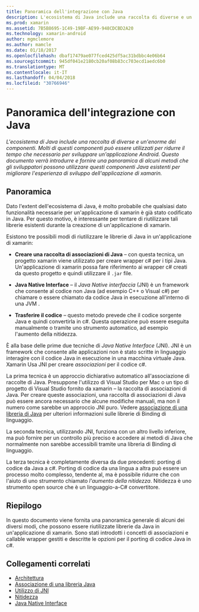 ```yaml
---
title: Panoramica dell'integrazione con Java
description: L'ecosistema di Java include una raccolta di diverse e un'enorme dei componenti. Molti di questi componenti può essere utilizzati per ridurre il tempo che necessario per sviluppare un'applicazione Android. Questo documento verrà introdurre e fornire una panoramica di alcuni metodi che gli sviluppatori possono utilizzare questi componenti Java esistenti per migliorare l'esperienza di sviluppo dell'applicazione di xamarin.
ms.prod: xamarin
ms.assetid: 7B5B8695-1C49-19BF-AE99-948CDCBD2A20
ms.technology: xamarin-android
author: mgmclemore
ms.author: mamcle
ms.date: 01/18/2017
ms.openlocfilehash: dbaf17479ae077fced425df5ac31bdbbc4e06b64
ms.sourcegitcommit: 945df041e2180cb20af08b83cc703ecd1aedc6b0
ms.translationtype: MT
ms.contentlocale: it-IT
ms.lasthandoff: 04/04/2018
ms.locfileid: "30766946"
---
```

# <a name="java-integration-overview"></a>Panoramica dell'integrazione con Java

_L'ecosistema di Java include una raccolta di diverse e un'enorme dei componenti. Molti di questi componenti può essere utilizzati per ridurre il tempo che necessario per sviluppare un'applicazione Android. Questo documento verrà introdurre e fornire una panoramica di alcuni metodi che gli sviluppatori possono utilizzare questi componenti Java esistenti per migliorare l'esperienza di sviluppo dell'applicazione di xamarin._


## <a name="overview"></a>Panoramica

Dato l'extent dell'ecosistema di Java, è molto probabile che qualsiasi dato funzionalità necessarie per un'applicazione di xamarin è già stato codificato in Java. Per questo motivo, è interessante per tentare di riutilizzare tali librerie esistenti durante la creazione di un'applicazione di xamarin. 

Esistono tre possibili modi di riutilizzare le librerie di Java in un'applicazione di xamarin: 

-   **Creare una raccolta di associazioni di Java** &ndash; con questa tecnica, un progetto xamarin viene utilizzato per creare wrapper c# per i tipi Java. Un'applicazione di xamarin possa fare riferimento ai wrapper c# creati da questo progetto e quindi utilizzare il `.jar` file. 

-   **Java Native Interface** &ndash; il *Java Native* *interfaccia* (JNI) è un framework che consente al codice non Java (ad esempio C++ o Visual c#) per chiamare o essere chiamato da codice Java in esecuzione all'interno di una JVM . 

-   **Trasferire il codice** &ndash; questo metodo prevede che il codice sorgente Java e quindi convertirla in c#. Questa operazione può essere eseguita manualmente o tramite uno strumento automatico, ad esempio l'aumento della nitidezza. 

È alla base delle prime due tecniche di *Java Native Interface* (JNI). JNI è un framework che consente alle applicazioni non è stato scritte in linguaggio interagire con il codice Java in esecuzione in una macchina virtuale Java. Xamarin Usa JNI per creare *associazioni* per il codice c#. 

La prima tecnica è un approccio dichiarativo automatico all'associazione di raccolte di Java. Presuppone l'utilizzo di Visual Studio per Mac o un tipo di progetto di Visual Studio fornito da xamarin &ndash; la raccolta di associazioni di Java. Per creare queste associazioni, una raccolta di associazioni di Java può essere ancora necessario che alcune modifiche manuali, ma non il numero come sarebbe un approccio JNI puro. Vedere [associazione di una libreria di Java](~/android/platform/binding-java-library/index.md) per ulteriori informazioni sulle librerie di Binding di linguaggio. 

La seconda tecnica, utilizzando JNI, funziona con un altro livello inferiore, ma può fornire per un controllo più preciso e accedere ai metodi di Java che normalmente non sarebbe accessibili tramite una libreria di Binding di linguaggio. 

La terza tecnica è completamente diversa da due precedenti: porting di codice da Java a c#. Porting di codice da una lingua a altra può essere un processo molto complesso, tendente al, ma è possibile ridurre che con l'aiuto di uno strumento chiamato *l'aumento della nitidezza*. Nitidezza è uno strumento open source che è un linguaggio-a-C# convertitore. 



## <a name="summary"></a>Riepilogo

In questo documento viene fornita una panoramica generale di alcuni dei diversi modi, che possono essere riutilizzate librerie da Java in un'applicazione di xamarin. Sono stati introdotti i concetti di associazioni e callable wrapper gestiti e descritte le opzioni per il porting di codice Java in c#. 


## <a name="related-links"></a>Collegamenti correlati

- [Architettura](~/android/internals/architecture.md)
- [Associazione di una libreria Java](~/android/platform/binding-java-library/index.md)
- [Utilizzo di JNI](~/android/platform/java-integration/working-with-jni.md)
- [Nitidezza](https://github.com/slluis/sharpen)
- [Java Native Interface](http://docs.oracle.com/javase/7/docs/technotes~/jni/index.html)
